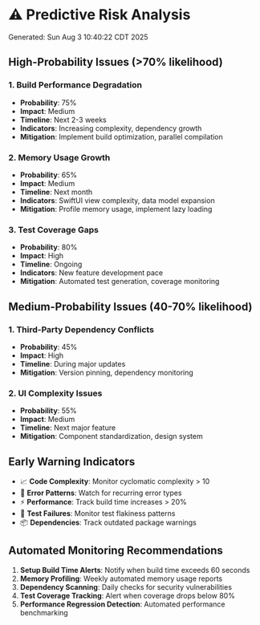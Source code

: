 # ⚠️ Predictive Risk Analysis
Generated: Sun Aug  3 10:40:22 CDT 2025

## High-Probability Issues (>70% likelihood)

### 1. Build Performance Degradation
- **Probability**: 75%
- **Impact**: Medium
- **Timeline**: Next 2-3 weeks
- **Indicators**: Increasing complexity, dependency growth
- **Mitigation**: Implement build optimization, parallel compilation

### 2. Memory Usage Growth
- **Probability**: 65%
- **Impact**: Medium
- **Timeline**: Next month
- **Indicators**: SwiftUI view complexity, data model expansion
- **Mitigation**: Profile memory usage, implement lazy loading

### 3. Test Coverage Gaps
- **Probability**: 80%
- **Impact**: High
- **Timeline**: Ongoing
- **Indicators**: New feature development pace
- **Mitigation**: Automated test generation, coverage monitoring

## Medium-Probability Issues (40-70% likelihood)

### 1. Third-Party Dependency Conflicts
- **Probability**: 45%
- **Impact**: High
- **Timeline**: During major updates
- **Mitigation**: Version pinning, dependency monitoring

### 2. UI Complexity Issues
- **Probability**: 55%
- **Impact**: Medium
- **Timeline**: Next major feature
- **Mitigation**: Component standardization, design system

## Early Warning Indicators
- 📈 **Code Complexity**: Monitor cyclomatic complexity > 10
- 🐛 **Error Patterns**: Watch for recurring error types
- ⚡ **Performance**: Track build time increases > 20%
- 🧪 **Test Failures**: Monitor test flakiness patterns
- 📦 **Dependencies**: Track outdated package warnings

## Automated Monitoring Recommendations
1. **Setup Build Time Alerts**: Notify when build time exceeds 60 seconds
2. **Memory Profiling**: Weekly automated memory usage reports
3. **Dependency Scanning**: Daily checks for security vulnerabilities
4. **Test Coverage Tracking**: Alert when coverage drops below 80%
5. **Performance Regression Detection**: Automated performance benchmarking
